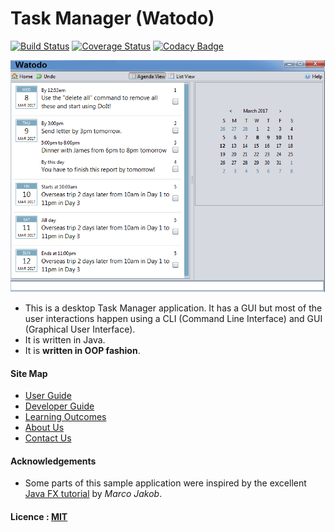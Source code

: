 # Task Manager (Watodo)

[![Build Status](https://travis-ci.org/CS2103JAN2017-T15-B2/main.svg?branch=master)](https://travis-ci.org/CS2103JAN2017-T15-B2/main)
[![Coverage Status](https://coveralls.io/repos/github/CS2103JAN2017-T15-B2/main/badge.svg?branch=master)](https://coveralls.io/github/CS2103JAN2017-T15-B2/main?branch=master)
[![Codacy Badge](https://api.codacy.com/project/badge/Grade/fc0b7775cf7f4fdeaf08776f3d8e364a)](https://www.codacy.com/app/damith/addressbook-level4?utm_source=github.com&amp;utm_medium=referral&amp;utm_content=se-edu/addressbook-level4&amp;utm_campaign=Badge_Grade)

<img src="docs/images/Ui.png" width="600"><br>

* This is a desktop Task Manager application. It has a GUI but most of the user interactions happen using
  a CLI (Command Line Interface) and GUI (Graphical User Interface).
* It is written in Java.
* It is **written in OOP fashion**.

#### Site Map
* [User Guide](docs/UserGuide.md)
* [Developer Guide](docs/DeveloperGuide.md)
* [Learning Outcomes](docs/LearningOutcomes.md)
* [About Us](docs/AboutUs.md)
* [Contact Us](docs/ContactUs.md)


#### Acknowledgements

* Some parts of this sample application were inspired by the excellent
  [Java FX tutorial](http://code.makery.ch/library/javafx-8-tutorial/) by *Marco Jakob*.


#### Licence : [MIT](LICENSE)
